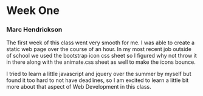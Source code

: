 # Week One

### Marc Hendrickson

The first week of this class went very smooth for me. I was able to create a static web page over the course of an hour.
In my most recent job outside of school we used the bootstrap icon css sheet so I figured why not throw it in there along with the 
animate.css sheet as well to make the icons bounce. 

I tried to learn a little javascript and jquery over the summer by myself but found it too hard to not have deadlines, so I am excited to 
learn a little bit more about that aspect of Web Development in this class. 
